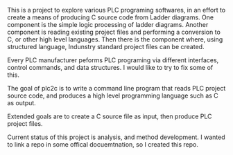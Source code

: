 This is a project to explore various PLC programing softwares, in an effort to create a means of producing 
C source code from Ladder diagrams. One component is the simple logic processing of ladder diagrams. Another component
is reading existing project files and performing a conversion to C, or other high level languages. 
Then there is the component where, using structured language, Indunstry standard project files can be created.

Every PLC manufacturer peforms PLC programing via different interfaces, control commands, and data structures.
I would like to try to fix some of this. 

The goal of plc2c is to write a command line program that reads PLC project source code, and produces a high level programming language such as C as output.  

Extended goals are to create a C source file as input, then produce PLC project files. 

Current status of this project is analysis, and method development. I wanted to link a repo in some offical docuemtnation, so I created this repo. 
